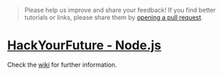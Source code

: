 > Please help us improve and share your feedback! If you find better tutorials
or links, please share them by [opening a pull request](https://github.com/HackYourFuture/Node.js/pulls).

# [HackYourFuture - Node.js](https://github.com/HackYourFutureBelgium/Node.js/wiki)

Check the [wiki](https://github.com/HackYourFutureBelgium/Node.js/wiki) for further information.
